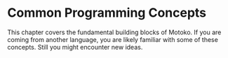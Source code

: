 # Common Programming Concepts

This chapter covers the fundamental building blocks of Motoko. If you are coming from another language, you are likely familiar with some of these concepts. Still you might encounter new ideas. 

